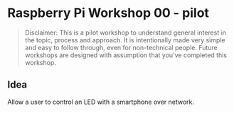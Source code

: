 # Raspberry Pi Workshop 00 - pilot

>Disclaimer:
>This is a pilot workshop to understand general interest in the topic, process and approach.
>It is intentionally made very simple and easy to follow through, even for non-technical people.
>Future workshops are designed with assumption that you've completed this workshop.

## Idea

Allow a user to control an LED with a smartphone over network.
